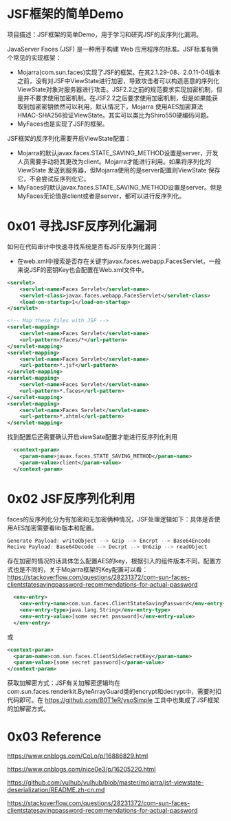 #  JSF框架的简单Demo

项目描述：JSF框架的简单Demo，用于学习和研究JSF的反序列化漏洞。

JavaServer Faces (JSF) 是一种用于构建 Web 应用程序的标准。JSF标准有俩个常见的实现框架：

- Mojarra(com.sun.faces)实现了JSF的框架。在其2.1.29-08、2.0.11-04版本之前，没有对JSF中ViewState进行加密，导致攻击者可以构造恶意的序列化ViewState对象对服务器进行攻击。JSF2.2之前的规范要求实现加密机制，但是并不要求使用加密机制。在JSF2.2之后要求使用加密机制，但是如果能获取到加密密钥依然可以利用，默认情况下，Mojarra 使用AES加密算法HMAC-SHA256验证ViewState。其实可以类比为Shiro550硬编码问题。
- MyFaces也是实现了JSF的框架。

JSF框架的反序列化需要开启ViewState配置：

- Mojarra的默认javax.faces.STATE_SAVING_METHOD设置是server，开发人员需要手动将其更改为client。Mojarra才能进行利用。如果将序列化的 ViewState 发送到服务器，但Mojarra使用的是server配置则ViewState 保存它，不会尝试反序列化它。
- MyFaces的默认javax.faces.STATE_SAVING_METHOD设置是server。但是MyFaces无论值是client或者是server，都可以进行反序列化。

# 0x01 寻找JSF反序列化漏洞

如何在代码审计中快速寻找系统是否有JSF反序列化漏洞：

- 在web.xml中搜索是否存在关键字javax.faces.webapp.FacesServlet，一般来说JSF的密钥Key也会配置在Web.xml文件中。

```xml
<servlet>
    <servlet-name>Faces Servlet</servlet-name>
    <servlet-class>javax.faces.webapp.FacesServlet</servlet-class>
    <load-on-startup>1</load-on-startup>
</servlet>

<!-- Map these files with JSF -->
<servlet-mapping>
	<servlet-name>Faces Servlet</servlet-name>
	<url-pattern>/faces/*</url-pattern>
</servlet-mapping>
<servlet-mapping>
	<servlet-name>Faces Servlet</servlet-name>
	<url-pattern>*.jsf</url-pattern>
</servlet-mapping>
<servlet-mapping>
	<servlet-name>Faces Servlet</servlet-name>
	<url-pattern>*.faces</url-pattern>
</servlet-mapping>
<servlet-mapping>
	<servlet-name>Faces Servlet</servlet-name>
	<url-pattern>*.xhtml</url-pattern>
</servlet-mapping>
```

找到配置后还需要确认开启viewSate配置才能进行反序列化利用

```xml
  <context-param>
    <param-name>javax.faces.STATE_SAVING_METHOD</param-name>
    <param-value>client</param-value>
  </context-param>
```

# 0x02 JSF反序列化利用

faces的反序列化分为有加密和无加密俩种情况，JSF处理逻辑如下：具体是否使用AES加密需要看lib版本和配置。

```java
Generate Payload: writeObject --> Gzip --> Encrpt --> Base64Encode
Recive Payload: Base64Decode --> Decrpt --> UnGzip --> readObject
```

存在加密的情况的话具体怎么配置AES的key，根据引入的组件版本不同，配置方式也是不同的，关于Mojarra框架的Key配置可以看：https://stackoverflow.com/questions/28231372/com-sun-faces-clientstatesavingpassword-recommendations-for-actual-password

```xml
  <env-entry> 
    <env-entry-name>com.sun.faces.ClientStateSavingPassword</env-entry-name> 
    <env-entry-type>java.lang.String</env-entry-type> 
    <env-entry-value>[some secret password]</env-entry-value>
  </env-entry>
```

或

```xml
<context-param>
  <param-name>com.sun.faces.ClientSideSecretKey</param-name>
  <param-value>[some secret password]</param-value>
</context-param>
```

获取加解密方式：JSF有关加解密逻辑均在com.sun.faces.renderkit.ByteArrayGuard类的encrypt和decrypt中，需要时扣代码即可。在 https://github.com/B0T1eR/ysoSimple 工具中也集成了JSF框架的加解密方式。

#  0x03 Reference

https://www.cnblogs.com/CoLo/p/16886829.html

https://www.cnblogs.com/nice0e3/p/16205220.html

https://github.com/vulhub/vulhub/blob/master/mojarra/jsf-viewstate-deserialization/README.zh-cn.md

https://stackoverflow.com/questions/28231372/com-sun-faces-clientstatesavingpassword-recommendations-for-actual-password